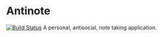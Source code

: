 # Antinote
[![Build Status](https://travis-ci.org/chorkpop/antinote.png?branch=master)](https://travis-ci.org/chorkpop/antinote)
A personal, antisocial, note taking application.
